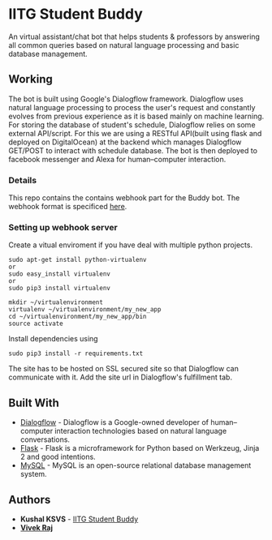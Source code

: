 # IITG Student Buddy

An virtual assistant/chat bot that helps students & professors by answering all common queries based on natural language processing and basic database management.


## Working
The bot is built using Google's Dialogflow framework. Dialogflow uses natural language processing to process the user's request and constantly evolves from previous experience as it is based mainly on machine learning. For storing the database of student's schedule, Dialogflow relies on some external API/script. For this we are using a RESTful API(built using flask and deployed on DigitalOcean) at the backend which manages Dialogflow GET/POST to interact with schedule database. The bot is then deployed to facebook messenger and Alexa for human–computer interaction.

### Details

This repo contains the contains webhook part for the Buddy bot. The webhook format is specificed [here](https://developers.google.com/actions/reference/v1/dialogflow-webhook).

### Setting up webhook server

Create a vitual enviroment if you have deal with multiple python projects.

```
sudo apt-get install python-virtualenv
or
sudo easy_install virtualenv
or
sudo pip3 install virtualenv
```

```
mkdir ~/virtualenvironment
virtualenv ~/virtualenvironment/my_new_app
cd ~/virtualenvironment/my_new_app/bin
source activate
```
Install dependencies using

```
sudo pip3 install -r requirements.txt
```

The site has to be hosted on SSL secured site so that Dialogflow can communicate with it. Add the site url in Dialogflow's fulfillment tab.


## Built With

* [Dialogflow](https://dialogflow.com/) - Dialogflow is a Google-owned developer of human–computer interaction technologies based on natural language conversations.
* [Flask](http://flask.pocoo.org/) -  Flask is a microframework for Python based on Werkzeug, Jinja 2 and good intentions.
* [MySQL](https://www.mysql.com/) - MySQL is an open-source relational database management system.


## Authors

* **Kushal KSVS**  - [IITG Student Buddy](https://github.com/ksvskushal/iitg_stud_bot/)
* **[Vivek Raj](https://github.com/codervivek)**
